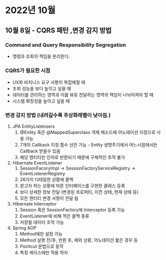 # 2022년 10월
## 10월 8일 - CQRS 패턴 ,변경 감지 방법
### Command and Query Responsibility Segregation
- 명령과 조회의 책임을 분리한다.
### CQRS가 필요한 시점
- UX와 비지니스 요구 사항이 복잡해질 때
- 조회 성능을 보다 높이고 싶을 때
- 데이터를 관리하는 영역과 이를 뷰로 전달하는 영역의 책임이 나뉘어져야 할 때
- 시스템 확장성을 높이고 싶을 때
### 변경 감지 방법 (내려갈수록 추상화레벨이 낮아짐.)
1. JPA EntityListensers
   1. @Entity 혹은 @MappedSuperclass 객체 메소드에 어노테이션 지정으로 사용 가능
   2. 7개의 Callback 지정 함수 선언 가능 - Entity 생명주기에서 어느시점에서든 Callback 받을수 있음
   3. 해당 엔티티만 인자로 반환되기 때문에 구체적인 추적 불가
2. Hibernate EventListener
   1. SessionFacoryImpl -> SessionFactoryServiceRegistry -> EventListenerRegistry
   2. 26가지 디테일한 상황에 콜백
   3. 받고자 하는 상황에 따른 인터페이스를 구현한 클래스 등록
   4. 보다 상세한 정보 전달 (변경된 프로퍼티, 이전 상태, 현재 상태 등)
   5. 모든 엔티티 변경 사항이 전달 됨
3. Hibernate Interceptor
   1. Session 혹은 SessionFactory에 Interceptor 등록 가능
   2. EventListener에 비해 적은 콜백 종류
   3. 저장될 데이터 조작 가능
4. Spring AOP
   1. Method에만 설정 가능
   2. Method 실행 전/후, 반환 후, 예외 상황, 어노테이션 붙은 경우 등
   3. Pointcut 문법으로 동작
   4. 특정 케이스에만 적용 하자